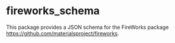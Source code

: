 # fireworks_schema
This package provides a JSON schema for the FireWorks package https://github.com/materialsproject/fireworks.
